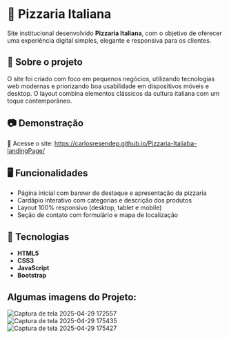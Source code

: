 # 🍕 Pizzaria Italiana

Site institucional desenvolvido **Pizzaria Italiana**, com o objetivo de oferecer uma experiência digital simples, elegante e responsiva para os clientes.

## 📌 Sobre o projeto

O site foi criado com foco em pequenos negócios, utilizando tecnologias web modernas e priorizando boa usabilidade em dispositivos móveis e desktop. O layout combina elementos clássicos da cultura italiana com um toque contemporâneo.

## 📷 Demonstração

🔗 Acesse o site: https://carlosresendep.github.io/Pizzaria-Italiaba-landingPage/  

## 🖥️ Funcionalidades

- Página inicial com banner de destaque e apresentação da pizzaria
- Cardápio interativo com categorias e descrição dos produtos
- Layout 100% responsivo (desktop, tablet e mobile)
- Seção de contato com formulário e mapa de localização

## 🚀 Tecnologias

- **HTML5**
- **CSS3**
- **JavaScript**
- **Bootstrap**

## Algumas imagens do Projeto: 
![Captura de tela 2025-04-29 172557](https://github.com/user-attachments/assets/f5f31cbb-bae9-4ef9-ac35-4ed1464e2363)
![Captura de tela 2025-04-29 175435](https://github.com/user-attachments/assets/9c368323-4b29-4df4-ad7a-2cc87f6d28f0)
![Captura de tela 2025-04-29 175427](https://github.com/user-attachments/assets/a7f471ba-044b-4968-86e5-7b06d66ff6de)



